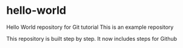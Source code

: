 # hello-world
Hello World repository for Git tutorial
This is an example repository

This repository is built step by step.
It now includes steps for Github
